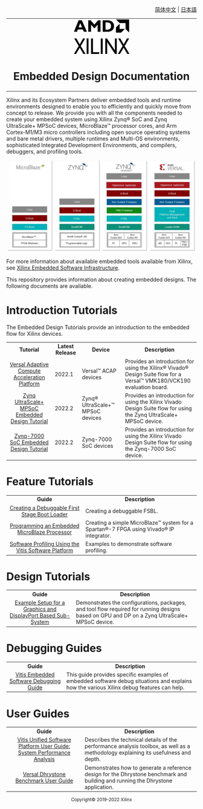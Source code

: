 ﻿<p align="right"><a href="../docs-cn/README.md">简体中文</a> | <a href="../docs-jp/README.md">日本語</a></p>
<table width="100%" class="sphinxhide">
  <tr width="100%">
    <td align="center"><img src="https://raw.githubusercontent.com/Xilinx/Image-Collateral/main/xilinx-logo.png" width="30%"/><h1>Embedded Design Documentation</h1>
    </td>
 </tr>
 </table>

Xilinx and its Ecosystem Partners deliver embedded tools and runtime environments designed to enable you to efficiently and quickly move from concept to release. We provide you with all the components needed to create your embedded system using Xilinx Zynq® SoC and Zynq UltraScale+ MPSoC devices, MicroBlaze™ processor cores, and Arm Cortex-M1/M3 micro controllers including open source operating systems and bare metal drivers, multiple runtimes and Multi-OS environments, sophisticated Integrated Development Environments, and compilers, debuggers, and profiling tools.

![Embedded tutorials](https://raw.githubusercontent.com/Xilinx/Embedded-Design-Tutorials/gh-pages/docs/2022.2/source/docs/images/embedded-tutorials-landing.png)

For more information about available embedded tools available from Xilinx, see [Xilinx Embedded Software Infrastructure](https://www.xilinx.com/products/design-tools/embedded-software.html).

This repository provides information about creating embedded designs. The following documents are available.

# Introduction Tutorials

The Embedded Design Tutorials provide an introduction to the embedded flow for Xilinx devices.

 <table style="width:100%">
 <tr>
 <td align="center"><b>Tutorial</b></td>
 <td align="center"><b>Latest Release</b></td>
 <td align="center"><b>Device</b></td>
 <td align="center"><b>Description</b></td>
 </tr>
 <tr>
 <td align="center"><a href="https://xilinx.github.io/Embedded-Design-Tutorials/docs/2022.2/build/html/docs/Introduction/Versal-EDT/Versal-EDT.html">Versal Adaptive Compute Acceleration Platform</a></td>
 <td>2022.1</td>
 <td>
 Versal&trade; ACAP devices</td><td>
Provides an introduction for using the Xilinx&reg; Vivado&reg; Design Suite flow for a Versal&trade; VMK180/VCK190 evaluation board.</td></tr>
<tr>
<td align="center"><a href="https://xilinx.github.io/Embedded-Design-Tutorials/docs/2022.2/build/html/docs/Introduction/ZynqMPSoC-EDT/ZynqMPSoC-EDT.html">Zynq UltraScale+ MPSoC Embedded Design Tutorial</a></td>
 <td>2022.2</td>
<td>Zynq&reg; UltraScale+&trade; MPSoC devices</td><td>
Provides an introduction for using the Xilinx Vivado Design Suite flow for using the Zynq UltraScale+ MPSoC device.</td></tr>
<tr>
<td align="center"><a href="https://xilinx.github.io/Embedded-Design-Tutorials/docs/2022.2/build/html/docs/Introduction/Zynq7000-EDT/Zynq7000-EDT.html">Zynq-7000 SoC Embedded Design Tutorial</a></td>
 <td>2022.2</td>
<td>Zynq-7000 SoC devices</td><td>
Provides an introduction for using the Xilinx Vivado Design Suite flow for using the Zynq-7000 SoC device.</td></tr>
</table>

# Feature Tutorials

<table style="width:100%">
<tr>
<td align="center"><b>Guide</b></td>
<td align="center"><b>Description</b></td>
</tr>
<tr>
 <td align="center"><a href="https://xilinx.github.io/Embedded-Design-Tutorials/docs/2022.2/build/html/docs/Feature_Tutorials/debuggable-fsbl/debuggable-fsbl.html">Creating a Debuggable First Stage Boot Loader</a></td>
 <td>
 Creating a debuggable FSBL.</a></td></tr>
 <tr>
 <td align="center"><a href="https://xilinx.github.io/Embedded-Design-Tutorials/docs/2022.2/build/html/docs/Feature_Tutorials/microblaze-system/README.html">Programming an Embedded MicroBlaze Processor</a></td>
 <td>
 Creating a simple MicroBlaze&trade; system for a Spartan&reg;-7 FPGA using Vivado&reg; IP integrator.</a></td></tr>
  <tr>
 <td align="center"><a href="https://xilinx.github.io/Embedded-Design-Tutorials/docs/2022.2/build/html/docs/Feature_Tutorials/sw-profiling/sw-profiling.html">Software Profiling Using the Vitis Software Platform</a></td>
 <td>
 Examples to demonstrate software profiling.</a></td></tr>
 </table>

 # Design Tutorials

 <table style="width:100%">
<tr>
<td align="center"><b>Guide</b></td>
<td align="center"><b>Description</b></td>
</tr>
<tr>
 <td align="center"><a href="https://xilinx.github.io/Embedded-Design-Tutorials/docs/2022.2/build/html/docs/Design_Tutorials/MPSoC_Graphic_Subsystem/README.html">Example Setup for a Graphics and DisplayPort Based Sub-System</a></td>
 <td>
 Demonstrates the configurations, packages, and tool flow required for running designs based on GPU and DP on a Zynq UltraScale+ MPSoC device.</td></tr>
 </table>

 # Debugging Guides

 <table style="width:100%">
<tr>
<td align="center"><b>Guide</b></td>
<td align="center"><b>Description</b></td>
</tr>
<tr>
 <td align="center"><a href="https://xilinx.github.io/Embedded-Design-Tutorials/docs/2022.2/build/html/docs/Vitis-Embedded-Software-Debugging/Debugging.html">Vitis Embedded Software Debugging Guide</a></td>
 <td>
 This guide provides specific examples of embedded software debug situations and explains how the various Xilinx debug features can help.</td></tr>
 </table>

# User Guides

<table style="width:100%">
<tr>
<td align="center"><b>Guide</b></td>
<td align="center"><b>Description</b></td>
</tr>
<tr>
 <td align="center"><a href="https://xilinx.github.io/Embedded-Design-Tutorials/docs/2022.2/build/html/docs/User_Guides/SPA-UG/SPA-UG.html">Vitis Unified Software Platform User Guide: System Performance Analysis</a></td>
 <td>
 Describes the technical details of the performance analysis toolbox, as well as a methodology explaining its usefulness and depth.</td></tr>
 <tr>
 <td align="center"><a href="https://xilinx.github.io/Embedded-Design-Tutorials/docs/2022.2/build/html/docs/User_Guides/Performance_Benchmark/Dhrystone/README.html">Versal Dhrystone Benchmark User Guide</a></td>
 <td>
 Demonstrates how to generate a reference design for the Dhrystone benchmark and building and running the Dhrystone application.</td></tr>
 </table>
 



<p align="center"><sup>Copyright&copy; 2019-2022 Xilinx</sup></p>
